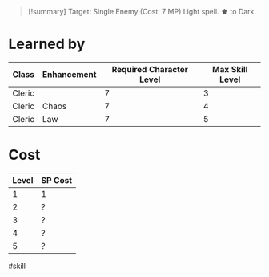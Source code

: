 >[!summary]
>Target: Single Enemy (Cost: 7 MP)
>Light spell.
>⬆ to Dark.
# Learned by
| Class  | Enhancement | Required Character Level | Max Skill Level |
| ------ | ----------- | ------------------------ | --------------- |
| Cleric |             | 7                        | 3               |
| Cleric | Chaos       | 7                        | 4               | 
| Cleric | Law         | 7                        | 5               |
# Cost
| Level | SP Cost |
| ----- | ------- |
| 1     | 1       |
| 2     | ?       |
| 3     | ?       |
| 4     | ?       |
| 5     | ?       |

#skill 